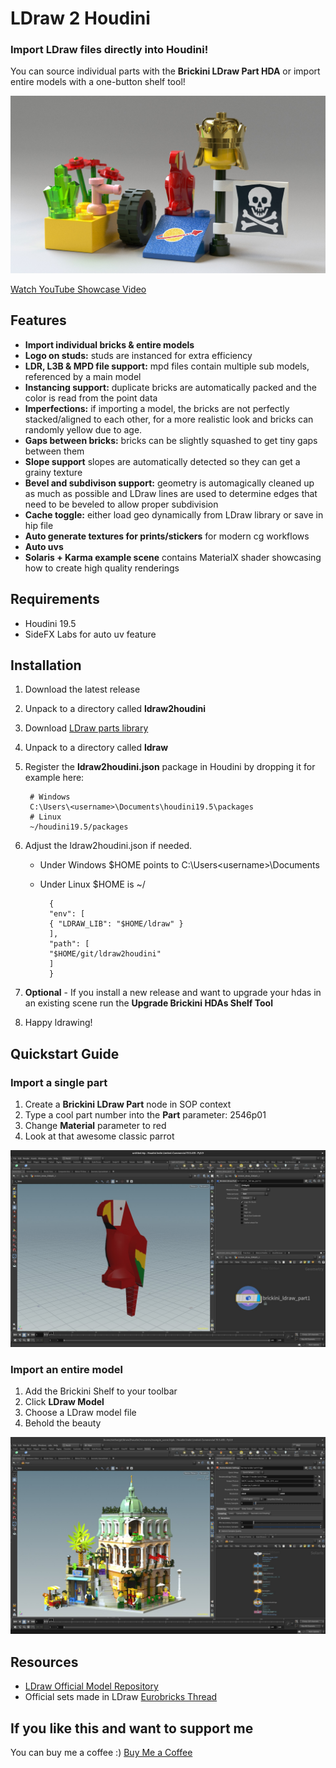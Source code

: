 # LDraw 2 Houdini

### Import LDraw files directly into Houdini!

You can source individual parts with the **Brickini LDraw Part HDA** or import entire models with a one-button shelf tool!

[![render of example scene](/resources/help/brickini_example_scene.jpg)](https://youtu.be/JDEZ5LpPKfM)

[Watch YouTube Showcase Video](https://youtu.be/JDEZ5LpPKfM)

## Features
- **Import individual bricks & entire models**
- **Logo on studs:** studs are instanced for extra efficiency
- **LDR, L3B & MPD file support:** mpd files contain multiple sub models, referenced by a main model
- **Instancing support:** duplicate bricks are automatically packed and the color is read from the point data
- **Imperfections:** if importing a model, the bricks are not perfectly stacked/aligned to each other, for a more realistic look and bricks can randomly yellow due to age.
- **Gaps between bricks:** bricks can be slightly squashed to get tiny gaps between them
- **Slope support** slopes are automatically detected so they can get a grainy texture
- **Bevel and subdivison support:** geometry is automagically cleaned up as much as possible and LDraw lines are used to determine edges that need to be beveled to allow proper subdivision
- **Cache toggle:** either load geo dynamically from LDraw library or save in hip file
- **Auto generate textures for prints/stickers** for modern cg workflows
- **Auto uvs**
- **Solaris + Karma example scene** contains MaterialX shader showcasing how to create high quality renderings 

## Requirements
- Houdini 19.5
- SideFX Labs for auto uv feature

## Installation

1. Download the latest release 
2. Unpack to a directory called **ldraw2houdini**
3. Download [LDraw parts library](https://library.ldraw.org/updates?latest)
4. Unpack to a directory called **ldraw**
5. Register the **ldraw2houdini.json** package in Houdini by dropping it for example here:

        # Windows
        C:\Users\<username>\Documents\houdini19.5\packages
        # Linux
        ~/houdini19.5/packages

6. Adjust the ldraw2houdini.json if needed.
    - Under Windows $HOME points to C:\Users\<username>\Documents
    - Under Linux $HOME is ~/


            {
            "env": [
            { "LDRAW_LIB": "$HOME/ldraw" }
            ],
            "path": [
            "$HOME/git/ldraw2houdini"
            ]
            }

7. **Optional** - If you install a new release and want to upgrade your hdas in an existing scene run the **Upgrade Brickini HDAs Shelf Tool**

8. Happy ldrawing!

## Quickstart Guide

### Import a single part

1. Create a **Brickini LDraw Part** node in SOP context
2. Type a cool part number into the **Part** parameter: 2546p01
3. Change **Material** parameter to red
4. Look at that awesome classic parrot

![a parrot in the houdini viewport](/resources/help/brickini_ldraw_part.jpg)

### Import an entire model

1. Add the Brickini Shelf to your toolbar 
2. Click **LDraw Model**
3. Choose a LDraw model file
4. Behold the beauty

![boutique hotel](/resources/help/brickini_ldraw_model.jpg)

## Resources

- [LDraw Official Model Repository](https://omr.ldraw.org/)  
- Official sets made in LDraw
[Eurobricks Thread](https://www.eurobricks.com/forum/index.php?/forums/topic/48285-key-topic-official-lego-sets-made-in-ldraw/)

## If you like this and want to support me

You can buy me a coffee :) [Buy Me a Coffee](https://www.buymeacoffee.com/stefanmuller)